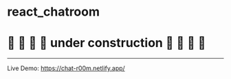 # react_chatroom
# 👷 🚧 👷 🚧 under construction 🚧 👷 🚧 👷 
<hr/>

Live Demo:
https://chat-r00m.netlify.app/

